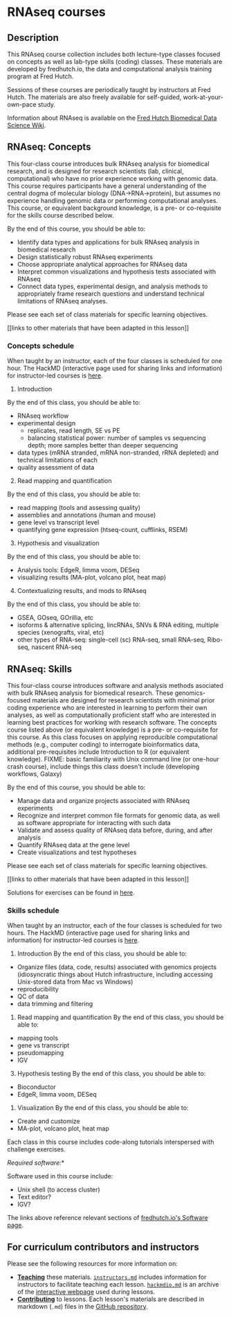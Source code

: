 # RNAseq courses

## Description

This RNAseq course collection includes both lecture-type classes focused on concepts
as well as lab-type skills (coding) classes.
These materials are developed by fredhutch.io, 
the data and computational analysis training program at Fred Hutch. 

Sessions of these courses are periodically taught by instructors at Fred Hutch. The materials are also freely available for self-guided, work-at-your-own-pace study.

Information about RNAseq is available on the [Fred Hutch Biomedical Data Science Wiki](FIXME).

## RNAseq: Concepts

This four-class course introduces bulk RNAseq analysis for biomedical research,
and is designed for research scientists (lab, clinical, computational) who have no prior experience working with genomic data.
This course requires participants have a general understanding of the central dogma of molecular biology (DNA->RNA->protein),
but assumes no experience handling genomic data or performing computational analyses.
This course, or equivalent background knowledge, 
is a pre- or co-requisite for the skills course described below.

By the end of this course,
you should be able to:
- Identify data types and applications for bulk RNAseq analysis in biomedical research
- Design statistically robust RNAseq experiments
- Choose appropriate analytical approaches for RNAseq data
- Interpret common visualizations and hypothesis tests associated with RNAseq
- Connect data types, experimental design, and analysis methods to appropriately frame research questions and understand technical limitations of RNAseq analyses.

Please see each set of class materials for specific learning objectives. 

[[links to other materials that have been adapted in this lesson]]

### Concepts schedule

When taught by an instructor,
each of the four classes is scheduled for one hour.
The HackMD (interactive page used for sharing links and information) for instructor-led courses is [here](FIXME).

1. Introduction

By the end of this class, you should be able to:
- RNAseq workflow
- experimental design
  - replicates, read length, SE vs PE
  - balancing statistical power: number of samples vs sequencing depth; more samples better than deeper sequencing
- data types (mRNA stranded, mRNA non-stranded, rRNA depleted) and technical limitations of each
- quality assessment of data

2. Read mapping and quantification

By the end of this class, you should be able to:
- read mapping (tools and assessing quality)
- assemblies and annotations (human and mouse)
- gene level vs transcript level
- quantifying gene expression (htseq-count, cufflinks, RSEM)

3. Hypothesis and visualization

By the end of this class, you should be able to:
- Analysis tools: EdgeR, limma voom, DESeq
- visualizing results (MA-plot, volcano plot, heat map)

4. Contextualizing results, and mods to RNAseq

By the end of this class, you should be able to:
- GSEA, GOseq, GOrillia, etc
- isoforms & alternative splicing, lincRNAs, SNVs & RNA editing, multiple species (xenografts, viral, etc) 
- other types of RNA-seq: single-cell (sc) RNA-seq, small RNA-seq, Ribo-seq, nascent RNA-seq

## RNAseq: Skills

This four-class course introduces software and analysis methods asociated with bulk RNAseq analysis for biomedical research.
These genomics-focused materials are designed for research scientists with minimal prior coding experience who are interested in learning to perform their own analyses,
as well as computationally proficient staff who are interested in learning best practices for working with research software.
The concepts course listed above (or equivalent knowledge) is a pre- or co-requisite for this course.
As this class focuses on applying reproducible computational methods (e.g., computer coding) to interrogate bioinformatics data,
additional pre-requisites include Introduction to R (or equivalent knowledge). FIXME: basic familiarity with Unix command line (or one-hour crash course), include things this class doesn't include (developing workflows, Galaxy)

By the end of this course,
you should be able to:
- Manage data and organize projects associated with RNAseq experiments
- Recognize and interpret common file formats for genomic data, as well as software appropriate for interacting with such data
- Validate and assess quality of RNAseq data before, during, and after analysis
- Quantify RNAseq data at the gene level
- Create visualizations and test hypotheses

Please see each set of class materials for specific learning objectives. 

[[links to other materials that have been adapted in this lesson]]

Solutions for exercises can be found in [here](solutions/README.md).

### Skills schedule 

When taught by an instructor,
each of the four classes is scheduled for two hours.
The HackMD (interactive page used for sharing links and information) for instructor-led courses is [here](FIXME).

1. Introduction
By the end of this class, you should be able to:
- Organize files (data, code, results) associated with genomics projects (idiosyncratic things about Hutch infrastructure, including accessing Unix-stored data from Mac vs Windows)
- reproducibility
- QC of data
- data trimming and filtering

1. Read mapping and quantification
By the end of this class, you should be able to:
- mapping tools
- gene vs transcript
- pseudomapping
- IGV

3. Hypothesis testing
By the end of this class, you should be able to:
- Bioconductor 
- EdgeR, limma voom, DESeq

1. Visualization
By the end of this class, you should be able to:
- Create and customize
- MA-plot, volcano plot, heat map

Each class in this course includes code-along tutorials interspersed with challenge exercises.

*Required software:**

Software used in this course include:
- Unix shell (to access cluster)
- Text editor?
- IGV?

The links above reference relevant sections of [fredhutch.io's Software page](http://www.fredhutch.io/software/).

## For curriculum contributors and instructors

Please see the following resources for more information on:
- [**Teaching**](https://github.com/fredhutchio/instructors) these materials.
[`instructors.md`](instructors.md) includes information for instructors to facilitate teaching each lesson.
[`hackmdio.md`](hackio.md) is an archive of the [interactive webpage](https://hackmd.io) used during lessons.
- [**Contributing**](https://github.com/fredhutchio/curriculum_contribution) to lessons.
Each lesson's materials are described in markdown (`.md`) files
in the [GitHub repository](FIXME).
